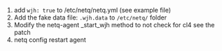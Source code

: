 1) add `wjh: true` to /etc/netq/netq.yml (see example file)
2) Add the fake data file: `.wjh.data` to `/etc/netq/` folder
3) Modify the netq-agent _start_wjh method to not check for cl4 see the patch
4) netq config restart agent
